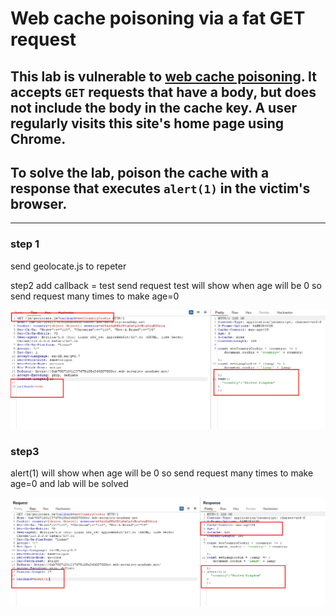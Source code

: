 # Web cache poisoning via a fat GET request

## This lab is vulnerable to [web cache poisoning](https://portswigger.net/web-security/web-cache-poisoning). It accepts `GET` requests that have a body, but does not include the body in the cache key. A user regularly visits this site's home page using Chrome.

## To solve the lab, poison the cache with a response that executes `alert(1)` in the victim's browser.

---

### step 1

send geolocate.js to repeter

step2
add callback = test
send request
test will show when age will be 0
so send request many times to make age=0

![screenshot](./images/lab8_add_callback_with_test.png)

### step3

alert(1) will show when age will be 0
so send request many times to make age=0
and lab will be solved

![screenshot](./images/lab8_add_callback_with_alert.png)

